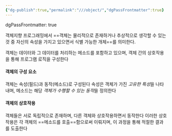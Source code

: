 ```yaml
---
{"dg-publish":true,"permalink":"///object/","dgPassFrontmatter":true}
---
```



dgPassFrontmatter: true

​객체지향 프로그래밍에서 ==객체는 물리적으로 존재하거나 추상적으로 생각할 수 있는 것 중 자신의 속성을 가지고 있으면서 식별 가능한 개체==를 의미한다.

객체는 데이터와 그 데이터를 처리하는 메소드를 포함하고 있으며, 객체 간의 상호작용을 통해 프로그램 로직을 구성한다

#### 객체의 구성 요소

객체는 속성(필드)과 동작(메소드)로 구성된다
속성은 객체가 가진 *고유한 특성*을 나타내며,
메소드는 해당 *객체가 수행할 수 있는 동작*을 정의한다

#### 객체의 상호작용

객체들은 서로 독립적으로 존재하며, 다른 객체와 상호작용하면서 동작한다
이러한 상호작용은 각 객체의 ==메소드를 호출==함으로써 이뤄지며, 이 과정을 통해 적절한 결과를 도출한다